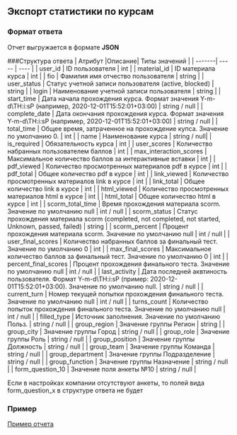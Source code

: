 ## Экспорт статистики по курсам
### Формат ответа
Отчет выгружается в формате **JSON**

###Структура ответа
| Атрибут |Описание| Типы значений |
| -------| ----- | ---- |
| user_id | ID пользователя | int |
| material_id | ID материала курса | int |
| fio | Фамилия имя отчество пользователя | string |
| user_status | Статус учетной записи пользователя (active, blocked) | string |
| login | Наименование учетной записи пользователя | string |
| start_time | Дата начала прохождения курса. Формат значения Y-m-d\TH:i:sP (например, 2020-12-01T15:52:01+03:00) | string / null |
| complete_date | Дата окончания прохождения курса. Формат значения Y-m-d\TH:i:sP (например, 2020-12-01T15:52:01+03:00) | string / null |
| total_time | Общее время, затраченное на прохождение купса. Значение по умолчанию 0. | int |
| name | Наименование курса | string / null|
| is_required | Обязательность курса | int |
| user_scores | Количество набранных пользователем баллов | int |
| max_interaction_scores | Максимальное количество баллов за интерактивные вставки | int |
| pdf_viewed | Количество просмотренных материалов pdf в курсе | int |
| pdf_total | Общее количество pdf в курсе | int |
| link_viewed | Количество просмотренных материалов link в курсе | int |
| link_total | Общее количество link в курсе | int |
| html_viewed | Количество просмотренных материалов html в курсе | int |
| html_total | Общее количество html в курсе | int |
| scorm_total_time | Время прохождения материала scorm. Значение по умолчанию null | int / null |
| scorm_status | Статус прохождения материала scorm (completed, not completed, not started, Unknown, passed, failed) | string |
| scorm_percent | Процент прохождения материала scorm. Значение по умолчанию null | int / null |
| user_final_scores | Количество набранных баллов за финальный тест. Значение по умолчанию 0 | int |
| max_final_scores | Максимальное количество баллов за финальный тест. Значение по умолчанию 0 | int |
| percent_final_scores | Процент прохождения финального теста. Значение по умолчанию null | int / null |
| last_activity | Дата последней аквтиность пользователя. Формат Y-m-d\TH:i:sP (пример: 2020-12-01T15:52:01+03:00). Значение по умолчанию null. | string / null |
| current_turn | Номер текущей попытки прохождения финального теста. Значение по умолчанию null | int / null |
| turns_count | Количество попыток прохождения финального теста. Значение по умолчанию null | int / null |
| filled_type | Источник заполнения. Значение по умолчанию Польз. | string / null |
| group_region | Значение группы Регион | string |
| group_city | Значение группы Город | string / null |
| group_role | Значение группы Роль | string / null |
| group_position | Значение группы Должность | string / null |
| group_team | Значение группы Команда | string / null |
| group_department | Значение группы Подразделение | string / null |
| group_function | Значение группы Назначение | string / null |
| form_question_10 | Значение поля анкеты №10 | string / null |

Если в настройках компании отсутствуют анкеты, то полей вида form_question_x в структуре ответа не будет

### Пример
[Пример отчета](https://github.com/ekvio-dev/integration-api-response-examples/blob/master/examples/v2/training/trainings_statistic.json)
